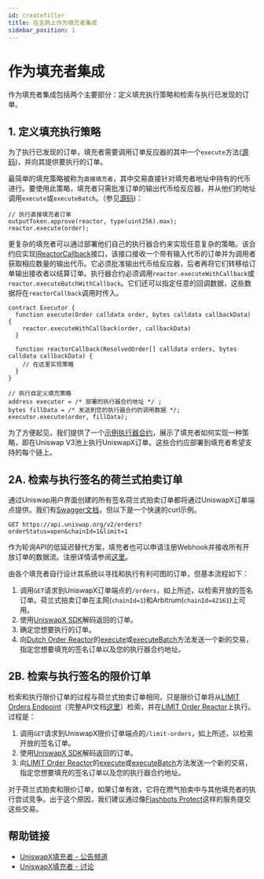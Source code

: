 ```yaml
---
id: createfiller
title: 在主网上作为填充者集成
sidebar_position: 1
---
```


# 作为填充者集成

作为填充者集成包括两个主要部分：定义填充执行策略和检索与执行已发现的订单。

## 1\. 定义填充执行策略

为了执行已发现的订单，填充者需要调用订单反应器的其中一个`execute`方法([源码](https://github.com/Uniswap/UniswapX/blob/v1.1.0/src/reactors/BaseReactor.sol#L31))，并向其提供要执行的订单。

最简单的填充策略被称为`直接填充者`，其中交易直接针对填充者地址中持有的代币进行。要使用此策略，填充者只需批准订单的输出代币给反应器，并从他们的地址调用`execute`或`executeBatch`。（参见[源码](https://github.com/Uniswap/UniswapX/blob/v1.1.0/src/reactors/BaseReactor.sol#L35))：

```solidity
// 执行直接填充者订单
outputToken.approve(reactor, type(uint256).max);
reactor.execute(order);
```

更复杂的填充者可以通过部署他们自己的执行器合约来实现任意复杂的策略。该合约应实现[IReactorCallback](https://github.com/Uniswap/UniswapX/blob/v1.1.0/src/interfaces/IReactorCallback.sol)接口，该接口接收一个带有输入代币的订单并为调用者获取相应数量的输出代币。它必须批准输出代币给反应器，后者再将它们转移给订单输出接收者以结算订单。执行器合约必须调用`reactor.executeWithCallback`或`reactor.executeBatchWithCallback`。它们还可以指定任意的回调数据，这些数据将在`reactorCallback`调用时传入。

```solidity
contract Executor {
  function execute(Order calldata order, bytes calldata callbackData) {
    reactor.executeWithCallback(order, callbackData)
  }

  function reactorCallback(ResolvedOrder[] calldata orders, bytes calldata callbackData) {
    // 在这里实现策略
  }
}

// 执行自定义填充策略
address executor = /* 部署的执行器合约地址 */ ;
bytes fillData = /* 发送到您的执行器合约的调用数据 */;
executor.execute(order, fillData);
```

为了方便起见，我们提供了一个[示例执行器合约](https://github.com/Uniswap/UniswapX/tree/v1.1.0/src/sample-executors)，展示了填充者如何实现一种策略，即在Uniswap V3池上执行UniswapX订单。这些合约应部署到填充者希望支持的每个链上。

## 2A. 检索与执行签名的荷兰式拍卖订单

通过Uniswap用户界面创建的所有签名荷兰式拍卖订单都将通过UniswapX订单端点提供。我们有[Swagger文档](https://api.uniswap.org/v2/uniswapx/docs)，但以下是一个快速的curl示例。

```
GET https://api.uniswap.org/v2/orders?orderStatus=open&chainId=1&limit=1
```

作为轮询API的低延迟替代方案，填充者也可以申请注册Webhook并接收所有开放订单的数据流。注册详情请参阅[这里](./webhooks)。

由各个填充者自行设计其系统以寻找和执行有利可图的订单，但基本流程如下：

1. 调用`GET`请求到UniswapX订单端点的`/orders`，如上所述，以检索开放的签名订单。荷兰式拍卖订单在主网(`chainId=1`)和Arbitrum(`chainId=42161`)上可用。
2. 使用[UniswapX SDK](https://github.com/Uniswap/UniswapX-sdk/#parsing-orders)解码返回的订单。
3. 确定您想要执行的订单。
4. 向[Dutch Order Reactor](https://github.com/Uniswap/UniswapX/blob/main/src/reactors/DutchOrderReactor.sol)的[execute](https://github.com/Uniswap/UniswapX/blob/a2025e3306312fc284a29daebdcabb88b50037c2/src/reactors/BaseReactor.sol#L29)或[executeBatch](https://github.com/Uniswap/UniswapX/blob/a2025e3306312fc284a29daebdcabb88b50037c2/src/reactors/BaseReactor.sol#L37)方法发送一个新的交易，指定您想要填充的签名订单以及您的执行器合约地址。

## 2B. 检索与执行签名的限价订单
检索和执行限价订单的过程与荷兰式拍卖订单相同，只是限价订单将从[LIMIT Orders Endpoint](https://api.uniswap.org/v2/limit-orders)（完整API文档[这里](https://api.uniswap.org/v2/uniswapx/docs)）检索，并在[LIMIT Order Reactor](https://github.com/Uniswap/UniswapX/blob/main/src/reactors/LimitOrderReactor.sol)上执行。过程是：

1. 调用`GET`请求到UniswapX限价订单端点的`/limit-orders`，如上所述，以检索开放的签名订单。
2. 使用[UniswapX SDK](https://github.com/Uniswap/UniswapX-sdk/#parsing-orders)解码返回的订单。
3. 向[LIMIT Order Reactor](https://github.com/Uniswap/UniswapX/blob/main/src/reactors/LimitOrderReactor.sol)的[execute](https://github.com/Uniswap/UniswapX/blob/a2025e3306312fc284a29daebdcabb88b50037c2/src/reactors/BaseReactor.sol#L29)或[executeBatch](https://github.com/Uniswap/UniswapX/blob/a2025e3306312fc284a29daebdcabb88b50037c2/src/reactors/BaseReactor.sol#L37)方法发送一个新的交易，指定您想要填充的签名订单以及您的执行器合约地址。

对于荷兰式拍卖和限价订单，如果订单有效，它将在燃气拍卖中与其他填充者的执行尝试竞争。出于这个原因，我们建议通过像[Flashbots Protect](https://docs.flashbots.net/flashbots-protect/overview)这样的服务提交这些交易。

## 帮助链接

- [UniswapX填充者 - 公告频道](https://t.me/uniswapx_fillers)
- [UniswapX填充者 - 讨论](https://t.me/uniswapx_fillers_discussion)